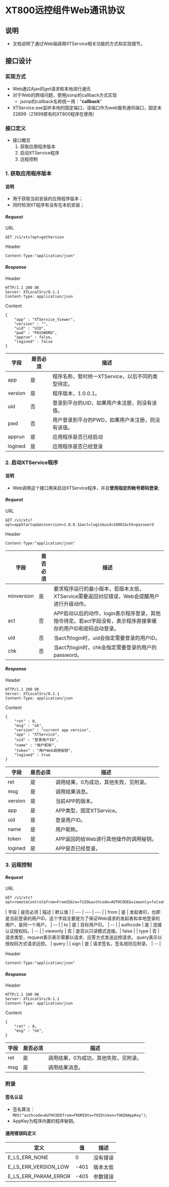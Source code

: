 # XT800远控组件Web通讯协议

## 说明

* 文档说明了通过Web端调用XTService相关功能的方式和实现细节。

## 接口设计

### 实现方式

* Web通过Ajax的get请求和本地进行通讯
* 对于Web的跨域问题，使用jsonp的callback方式实现
	* jsonp的callback名称统一用："**callback**"
* XTService.exe监听本地的固定端口，该端口作为web服务通讯端口，固定未22899（21899原有的XT800程序在使用）

### 接口定义

* 接口概览
	1. 获取应用程序版本
	2. 启动XTService程序
	3. 远程控制

### 1. 获取应用程序版本

#### 说明

* 用于获取当前安装的应用程序版本；
* 同时检测XT程序有没有在本机安装；

#### *Request*

URL

```
GET /v1/xts?opt=getVersion
```

Header

```
Content-Type:"application/json"
```

#### *Response*

Header

```
HTTP/1.1 200 OK
Server: XTLocalSrv/0.1.1
Content-Type: application/json

```

Content

```
{
	"app" : "XTService_Viewer",
	"version" : "",
	"uid" : "UID",
	"pwd" : "PASSWORD",
	"apprun" : false,
	"logined" : false
}
```

| 字段 | 是否必须 | 描述 |
| --- | --- | --- |
| app  | 是 | 程序名称，暂时统一XTService，以后不同的类型待定。 |
| version | 是 | 程序版本，1.0.0.1。 |
| uid | 否 | 登录到平台的UID，如果用户未注册，则没有该值。 |
| pwd | 否 | 用户登录到平台的PWD，如果用户未注册，则没有该值。 |
| apprun | 是 | 应用程序是否已经启动 |
| logined | 是 | 应用程序是否已经登录 |

### 2. 启动XTService程序

#### 说明

* Web调用这个接口用来启动XTService程序，并且**使用指定的帐号密码登录**;

#### *Request*

URL

```
GET /v1/xts?opt=appStartup&minversion=1.0.0.1&act=login&uid=10001&chk=password
```

Header

```
Content-Type:"application/json"
```

| 字段 | 是否必须 | 描述 |
| --- | --- | --- |
| minversion | 是 | 要求程序运行的最小版本，若版本太低，XTService需要返回对应错误，Web会提醒用户进行升级动作。 |
| act | 否 | APP启动以后的动作，login表示程序登录，其他指令待定。若act字段没有，表示程序直接拿缓存的用户ID和密码自动登录。 |
| uid | 否 | 当act为login时，uid会指定需要登录的用户ID。 |
| chk | 否 | 当act为login时，chk会指定需要登录的用户的password。 |

#### *Response*

Header

```
HTTP/1.1 200 OK
Server: XTLocalSrv/0.1.1
Content-Type: application/json

```

Content

```
{
	"ret" : 0,
	"msg" : "ok",
	"version" : "current app version",
	"app" : "XTService",
	"uid" : "登录用户ID",
	"name" : "用户昵称",
	"token" : "用户Web调用秘钥",
	"logined" : true
}
```
| 字段 | 是否必须 | 描述 |
| --- | --- | --- |
| ret | 是 | 调用结果，0为成功，其他失败，见附录。|
| msg | 是 | 调用结果消息。 |
| version | 是 | 当前APP的版本。 |
| app | 是 | APP类型，固定XTService。 |
| uid | 是 | 登录用户ID。 |
| name | 是 | 用户昵称。|
| token | 是 | APP返回的给Web进行其他操作的调用秘钥。|
| logined | 是 | APP是否已经登录。 |


### 3. 远程控制

#### *Request*

URL

```
GET /v1/xts?opt=remoteControl&from=FromID&to=ToID&authcode=AUTHCODE&viewonly=false&type=request&sign=Signature
```

| 字段 | 是否必须 | 描述 | 默认值 |
| --- | --- | --- |
| from | 是 | 发起者ID，也即是当前登录的用户ID，这个字段主要是为了保证Web请求的发起者和本地登录的用户，是同一个用户。 | -- |
| to | 是 | 目标用户ID。 | -- |
| authcode | 是 | 连接认证授权码。| -- |
| viewonly | 否 | 是否以只读模式连接。| false |
| type | 否 | 请求类型，request表示表示需要以请求、应答方式发送远控请求。 query表示以授权码方式请求远控。 | query |
| sign | 是 | 请求签名，签名规则见附录。 | -- |

Header

```
Content-Type:"application/json"
```

#### *Response*

Header

```
HTTP/1.1 200 OK
Server: XTLocalSrv/0.1.1
Content-Type: application/json

```

Content

```
{
	"ret" : 0,
	"msg" : "ok",
}
```

| 字段 | 是否必须 | 描述 |
| --- | --- | --- |
| ret | 是 | 调用结果，0为成功，其他失败，见附录。|
| msg | 是 | 调用结果消息。 |

### 附录

#### 签名认证

* 签名算法：
`MD5("authcode=AUTHCODEfrom=FROMIDto=TOIDtoken=TOKENAppKey")`;
* AppKey为程序内置的程序秘钥。

#### 通用错误码定义

| 定义 | 值 | 描述 |
| --- | --- | --- |
| E_LS_ERR_NONE  | 0 | 没有错误 |
| E_LS_ERR_VERSION_LOW | -401  | 版本太低	|
| E_LS_ERR_PARAM_ERROR | -405  | 参数错误 |
